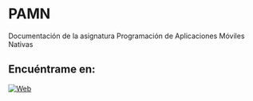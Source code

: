 # PAMN
Documentación de la asignatura Programación de Aplicaciones Móviles Nativas 



## Encuéntrame en:

[![Web](https://img.shields.io/badge/ULPGC.es-14a1f0?style=for-the-badge&logo=dev.to&logoColor=white&labelColor=101010)](https://www.ulpgc.es/)
